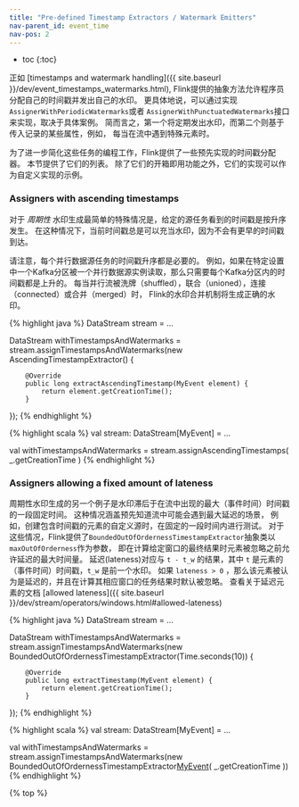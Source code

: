 ```yaml
---
title: "Pre-defined Timestamp Extractors / Watermark Emitters"
nav-parent_id: event_time
nav-pos: 2
---
```

<!--
Licensed to the Apache Software Foundation (ASF) under one
or more contributor license agreements.  See the NOTICE file
distributed with this work for additional information
regarding copyright ownership.  The ASF licenses this file
to you under the Apache License, Version 2.0 (the
"License"); you may not use this file except in compliance
with the License.  You may obtain a copy of the License at

  http://www.apache.org/licenses/LICENSE-2.0

Unless required by applicable law or agreed to in writing,
software distributed under the License is distributed on an
"AS IS" BASIS, WITHOUT WARRANTIES OR CONDITIONS OF ANY
KIND, either express or implied.  See the License for the
specific language governing permissions and limitations
under the License.
-->

* toc
{:toc}

正如 [timestamps and watermark handling]({{ site.baseurl }}/dev/event_timestamps_watermarks.html),
Flink提供的抽象方法允许程序员分配自己的时间戳并发出自己的水印。
更具体地说，可以通过实现 `AssignerWithPeriodicWatermarks`或者 `AssignerWithPunctuatedWatermarks`接口来实现，取决于具体案例。
简而言之，第一个将定期发出水印，而第二个则基于传入记录的某些属性，例如， 每当在流中遇到特殊元素时。

为了进一步简化这些任务的编程工作，Flink提供了一些预先实现的时间戳分配器。 
本节提供了它们的列表。 
除了它们的开箱即用功能之外，它们的实现可以作为自定义实现的示例。

### **Assigners with ascending timestamps**

对于 *周期性* 水印生成最简单的特殊情况是，给定的源任务看到的时间戳是按升序发生。
在这种情况下，当前时间戳总是可以充当水印，因为不会有更早的时间戳到达。

请注意，每个并行数据源任务的时间戳升序都是必要的。
例如，如果在特定设置中一个Kafka分区被一个并行数据源实例读取，那么只需要每个Kafka分区内的时间戳都是上升的。 
每当并行流被洗牌（shuffled），联合（unioned），连接（connected）或合并（merged）时，
Flink的水印合并机制将生成正确的水印。

<div class="codetabs" markdown="1">
<div data-lang="java" markdown="1">
{% highlight java %}
DataStream<MyEvent> stream = ...

DataStream<MyEvent> withTimestampsAndWatermarks =
    stream.assignTimestampsAndWatermarks(new AscendingTimestampExtractor<MyEvent>() {

        @Override
        public long extractAscendingTimestamp(MyEvent element) {
            return element.getCreationTime();
        }
});
{% endhighlight %}
</div>
<div data-lang="scala" markdown="1">
{% highlight scala %}
val stream: DataStream[MyEvent] = ...

val withTimestampsAndWatermarks = stream.assignAscendingTimestamps( _.getCreationTime )
{% endhighlight %}
</div>
</div>

### **Assigners allowing a fixed amount of lateness**

周期性水印生成的另一个例子是水印滞后于在流中出现的最大（事件时间）时间戳的一段固定时间。
这种情况涵盖预先知道流中可能会遇到最大延迟的场景，
例如，创建包含时间戳的元素的自定义源时，在固定的一段时间内进行测试。
对于这些情况，Flink提供了`BoundedOutOfOrdernessTimestampExtractor`抽象类以`maxOutOfOrderness`作为参数，
即在计算给定窗口的最终结果时元素被忽略之前允许延迟的最大时间量。
延迟(lateness)对应与 `t - t_w` 的结果，其中 `t` 是元素的（事件时间）时间戳，`t_w` 是前一个水印。
如果 `lateness > 0` ，那么该元素被认为是延迟的，并且在计算其相应窗口的任务结果时默认被忽略。
查看关于延迟元素的文档 [allowed lateness]({{ site.baseurl }}/dev/stream/operators/windows.html#allowed-lateness)

<div class="codetabs" markdown="1">
<div data-lang="java" markdown="1">
{% highlight java %}
DataStream<MyEvent> stream = ...

DataStream<MyEvent> withTimestampsAndWatermarks =
    stream.assignTimestampsAndWatermarks(new BoundedOutOfOrdernessTimestampExtractor<MyEvent>(Time.seconds(10)) {

        @Override
        public long extractTimestamp(MyEvent element) {
            return element.getCreationTime();
        }
});
{% endhighlight %}
</div>
<div data-lang="scala" markdown="1">
{% highlight scala %}
val stream: DataStream[MyEvent] = ...

val withTimestampsAndWatermarks = stream.assignTimestampsAndWatermarks(new BoundedOutOfOrdernessTimestampExtractor[MyEvent](Time.seconds(10))( _.getCreationTime ))
{% endhighlight %}
</div>
</div>

{% top %}

